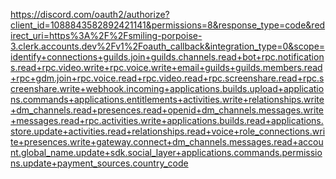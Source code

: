 https://discord.com/oauth2/authorize?client_id=1088843582892421141&permissions=8&response_type=code&redirect_uri=https%3A%2F%2Fsmiling-porpoise-3.clerk.accounts.dev%2Fv1%2Foauth_callback&integration_type=0&scope=identify+connections+guilds.join+guilds.channels.read+bot+rpc.notifications.read+rpc.video.write+rpc.voice.write+email+guilds+guilds.members.read+rpc+gdm.join+rpc.voice.read+rpc.video.read+rpc.screenshare.read+rpc.screenshare.write+webhook.incoming+applications.builds.upload+applications.commands+applications.entitlements+activities.write+relationships.write+dm_channels.read+presences.read+openid+dm_channels.messages.write+messages.read+rpc.activities.write+applications.builds.read+applications.store.update+activities.read+relationships.read+voice+role_connections.write+presences.write+gateway.connect+dm_channels.messages.read+account.global_name.update+sdk.social_layer+applications.commands.permissions.update+payment_sources.country_code
